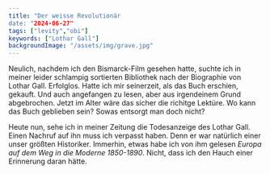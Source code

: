 ```yaml
---
title: "Der weisse Revolutionär
date: "2024-06-27"
tags: ["levity","obi"]
keywords: ["Lothar Gall"]
backgroundImage: "/assets/img/grave.jpg"
---
```

Neulich, nachdem ich den Bismarck-Film gesehen hatte, suchte ich in meiner leider schlampig sortierten Bibliothek nach der Biographie von Lothar Gall. Erfolglos. Hatte ich mir seinerzeit, als das Buch erschien, gekauft. Und auch angefangen zu lesen, aber aus irgendeinem Grund abgebrochen. Jetzt im Alter wäre das sicher die richitge Lektüre. Wo kann das Buch geblieben sein? Sowas entsorgt man doch nicht?

Heute nun, sehe ich in meiner Zeitung die Todesanzeige des Lothar Gall. Einen Nachruf auf ihn muss ich verpasst haben. Denn er war natürlich einer unser größten Historiker. Immerhin, etwas habe ich von ihm gelesen *Europa auf dem Weg in die Moderne 1850-1890*. Nicht, dass ich den Hauch einer Erinnerung daran hätte.